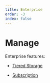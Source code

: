 ```yaml
---
title: Enterprise
order: -3
index: false
---
```


# Manage

Enterprise features:

- [Tiered Storage](../manage/tiered_storage.md)

- [Subscription](../manage/subscriptions.md)